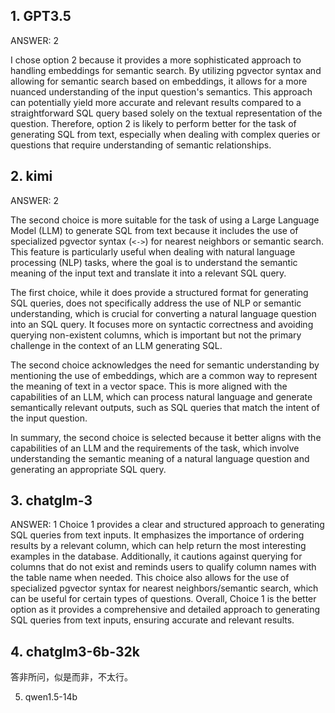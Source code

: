 ## 1. GPT3.5
ANSWER: 2

I chose option 2 because it provides a more sophisticated approach to handling embeddings for semantic search. By utilizing pgvector syntax and allowing for semantic search based on embeddings, it allows for a more nuanced understanding of the input question's semantics. This approach can potentially yield more accurate and relevant results compared to a straightforward SQL query based solely on the textual representation of the question. Therefore, option 2 is likely to perform better for the task of generating SQL from text, especially when dealing with complex queries or questions that require understanding of semantic relationships.




## 2. kimi
ANSWER: 2

The second choice is more suitable for the task of using a Large Language Model (LLM) to generate SQL from text because it includes the use of specialized pgvector syntax (`<->`) for nearest neighbors or semantic search. This feature is particularly useful when dealing with natural language processing (NLP) tasks, where the goal is to understand the semantic meaning of the input text and translate it into a relevant SQL query.

The first choice, while it does provide a structured format for generating SQL queries, does not specifically address the use of NLP or semantic understanding, which is crucial for converting a natural language question into an SQL query. It focuses more on syntactic correctness and avoiding querying non-existent columns, which is important but not the primary challenge in the context of an LLM generating SQL.

The second choice acknowledges the need for semantic understanding by mentioning the use of embeddings, which are a common way to represent the meaning of text in a vector space. This is more aligned with the capabilities of an LLM, which can process natural language and generate semantically relevant outputs, such as SQL queries that match the intent of the input question.

In summary, the second choice is selected because it better aligns with the capabilities of an LLM and the requirements of the task, which involve understanding the semantic meaning of a natural language question and generating an appropriate SQL query.


## 3. chatglm-3
ANSWER: 1
Choice 1 provides a clear and structured approach to generating SQL queries from text inputs. It emphasizes the importance of ordering results by a relevant column, which can help return the most interesting examples in the database. Additionally, it cautions against querying for columns that do not exist and reminds users to qualify column names with the table name when needed. This choice also allows for the use of specialized pgvector syntax for nearest neighbors/semantic search, which can be useful for certain types of questions. Overall, Choice 1 is the better option as it provides a comprehensive and detailed approach to generating SQL queries from text inputs, ensuring accurate and relevant results.


## 4. chatglm3-6b-32k
答非所问，似是而非，不太行。

5. qwen1.5-14b